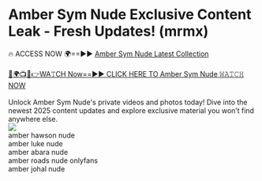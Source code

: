 # Amber Sym Nude Exclusive Content Leak - Fresh Updates! (mrmx)

🔥 ACCESS NOW 🌍==►► <a href="https://tinyurl.com/2mz8nhtm" rel="nofollow">Amber Sym Nude Latest Collection</a>
<br><br>
[🔴🌍📺📱👉WA𝚃CH Now==►► CLICK HERE TO Amber Sym Nude 𝚆𝙰𝚃𝙲𝙷 NOW](https://tinyurl.com/2mz8nhtm)
<br><br>
Unlock Amber Sym Nude's private videos and photos today! Dive into the newest 2025 content updates and explore exclusive material you won’t find anywhere else.
<br>
<a href="https://tinyurl.com/2mz8nhtm" rel="nofollow" data-target="animated-image.originalLink"><img src="https://camo.githubusercontent.com/8a4f000d20f83aca3bf7ec5f350d767afa0574a8a352519fd8cfa583a6f93a33/68747470733a2f2f692e696d6775722e636f6d2f644a486b345a712e676966" data-canonical-src="https://i.imgur.com/dJHk4Zq.gif" style="max-width: 100%; display: inline-block;" data-target="animated-image.originalImage"></a>
<br>
amber hawson nude<br>
amber luke nude<br>
amber abara nude<br>
amber roads nude onlyfans<br>
amber johal nude